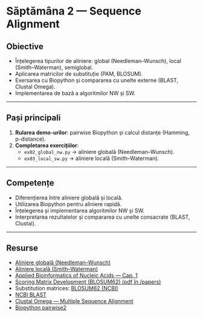 # Săptămâna 2 — Sequence Alignment

## Obiective
- Înțelegerea tipurilor de aliniere: global (Needleman–Wunsch), local (Smith–Waterman), semiglobal.  
- Aplicarea matricilor de substituție (PAM, BLOSUM).  
- Exersarea cu Biopython și compararea cu unelte externe (BLAST, Clustal Omega).  
- Implementarea de bază a algoritmilor NW și SW.

---

## Pași principali
1. **Rularea demo-urilor**: pairwise Biopython și calcul distanțe (Hamming, p-distance).  
2. **Completarea exercițiilor**:  
   - `ex02_global_nw.py` → aliniere globală (Needleman–Wunsch).  
   - `ex03_local_sw.py` → aliniere locală (Smith–Waterman).  

---

## Competențe 
- Diferențierea între aliniere globală și locală.  
- Utilizarea Biopython pentru aliniere rapidă.  
- Înțelegerea și implementarea algoritmilor NW și SW.  
- Interpretarea rezultatelor și compararea cu unelte consacrate (BLAST, Clustal).  

---

## Resurse
- [Aliniere globală (Needleman–Wunsch)](../../docs/presentations/alignment1.pdf)  
- [Aliniere locală (Smith–Waterman)](../../docs/presentations/alignment2.pdf)  
- [Applied Bioinformatics of Nucleic Acids — Cap. 1](../../docs/papers/Applied_Bioinformatics.pdf)  
- [Scoring Matrix Development (BLOSUM62) (pdf în /papers)](../../docs/papers/Scoring_matrix_development_BLOSUM62.pdf)  
- Substitution matrices: [BLOSUM62 (NCBI)](https://www.ncbi.nlm.nih.gov/IEB/ToolBox/C_DOC/lxr/source/data/BLOSUM62)  
- [NCBI BLAST](https://blast.ncbi.nlm.nih.gov/Blast.cgi)  
- [Clustal Omega — Multiple Sequence Alignment](https://www.ebi.ac.uk/Tools/msa/clustalo/)  
- [Biopython pairwise2](https://biopython.org/docs/1.75/api/Bio.pairwise2.html)  